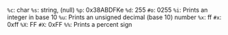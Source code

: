 `%c`: char
`%s`: string, (null)
`%p`: 0x38ABDFKe
`%d`: 255
`#o`: 0255
`%i`: Prints an integer in base 10
`%u`: Prints an unsigned decimal (base 10) number
`%x`: ff
`#x`: 0xff
`%X`: FF
`#X`: 0xFF
`%%`: Prints a percent sign